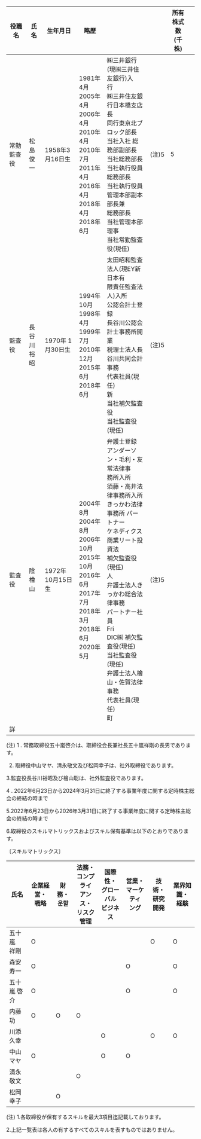 | 役職名   | 氏名        | 生年月日          | 略歴                                                                                                |                                                                                                                                                                                                                |      | 所有株式数<br>(千株) |  |
|-------|-----------|---------------|---------------------------------------------------------------------------------------------------|----------------------------------------------------------------------------------------------------------------------------------------------------------------------------------------------------------------|------|---------------|--|
| 常勤監查役 | 松島<br>俊一  | 1958年3月16日生   | 1981年4月<br>2005年4月<br>2006年4月<br>2010年4月<br>2010年7月<br>2011年4月<br>2016年4月<br>2018年4月<br>2018年6月   | ㈱三井銀行(現㈱三井住友銀行)入<br>行<br>㈱三井住友銀行日本橋支店長<br>同行東京北ブロック部長<br>当社入社 総務部副部長<br>当社総務部長<br>当社執行役員総務部長<br>当社執行役員管理本部副本部長兼<br>総務部長<br>当社管理本部理事<br>当社常勤監査役(現任)                                                             | (注)5 | 5             |  |
| 監査役   | 長谷川<br>裕昭 | 1970年 1 月30日生 | 1994年10月<br>1998年4月<br>1999年7月<br>2010年12月<br>2015年6月<br>2018年6月                                  | 太田昭和監査法人(現EY新日本有<br>限責任監査法人)入所<br>公認会計士登録<br>長谷川公認会計士事務所開業<br>税理士法人長谷川共同会計事務<br>代表社員(現任)<br>新<br>当社補欠監査役<br>当社監査役(現任)                                                                                          | (注)5 |               |  |
| 監査役   | 陰<br>檜山   | 1972年10月15日生  | 2004年8月<br>2004年8月<br>2006年10月<br>2015年10月<br>2016年6月<br>2017年7月<br>2018年3月<br>2018年6月<br>2020年5月 | 弁護士登録<br>アンダーソン・毛利・友常法律事<br>務所入所<br>須藤・高井法律事務所入所<br>きっかわ法律事務所 パートナー<br>ケネディクス商業リート投資法<br>補欠監査役(現任)<br>人<br>弁護士法人きっかわ総合法律事務<br>パートナー社員<br>Fri<br>DIC㈱ 補欠監査役(現任)<br>当社監査役(現任)<br>弁護士法人檜山・佐賀法律事務<br>代表社員(現任)<br>町 | (注)5 |               |  |
| 詳     |           |               |                                                                                                   |                                                                                                                                                                                                                |      |               |  |

(注) 1 . 常務取締役五十嵐啓介は、取締役会長兼社長五十嵐祥剛の長男であります。

2. 取締役中山マヤ、清永敬文及び松岡幸子は、社外取締役であります。

3.監査役長谷川裕昭及び檜山聡は、社外監査役であります。

4 . 2022年6月23日から2024年3月31日に終了する事業年度に関する定時株主総会の終結の時まで

5.2022年6月23日から2026年3月31日に終了する事業年度に関する定時株主総会の終結の時まで

6.取締役のスキルマトリックスおよびスキル保有基準は以下のとおりであります。

〔スキルマトリックス〕

| 氏名        | 企業経営・<br>戦略 | 財務・<br>운할 | 法務・<br>コンプライ<br>アンス・<br>リスク管理 | 国際性・<br>グローバル<br>ビジネス | 営業・<br>マーケティ<br>ング | 技術・<br>研究開発 | 業界知識・<br>経験 |
|-----------|-------------|-----------|-------------------------------|-----------------------|--------------------|-------------|-------------|
| 五十嵐<br>祥剛 | O           |           |                               |                       |                    | O           | O           |
| 森安<br>寿一  | O           |           |                               |                       | O                  |             | O           |
| 五十嵐 啓介    | O           |           |                               |                       | O                  |             | O           |
| 内藤<br>功   | O           | O         | O                             |                       |                    |             |             |
| 川添<br>久幸  |             |           |                               | O                     |                    | O           | O           |
| 中山<br>マヤ  | O           |           |                               | O                     | O                  |             |             |
| 清永<br>敬文  |             |           | O                             |                       |                    |             |             |
| 松岡<br>幸子  |             | O         |                               |                       |                    |             |             |

(注) 1.各取締役が保有するスキルを最大3項目迄記載しております。

2.上記一覧表は各人の有するすべてのスキルを表すものではありません。